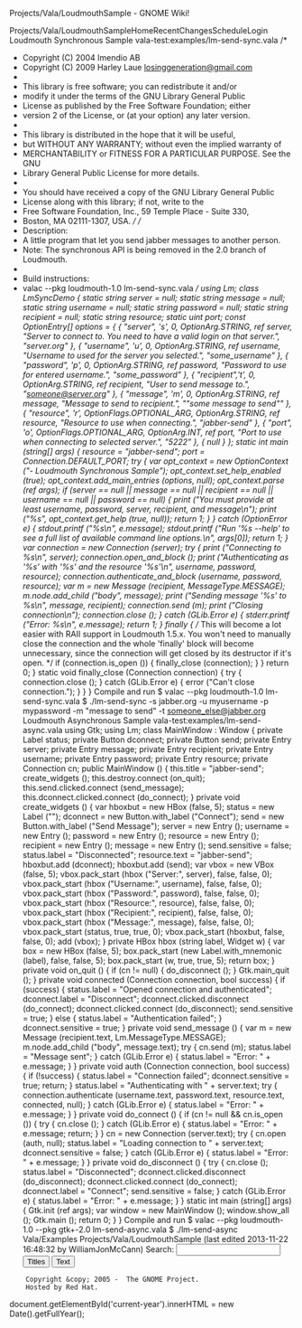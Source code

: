 Projects/Vala/LoudmouthSample - GNOME Wiki!
<!--
var search_hint = "Search";
//-->
Projects/Vala/LoudmouthSampleHomeRecentChangesScheduleLogin
Loudmouth Synchronous Sample
vala-test:examples/lm-send-sync.vala /*
 * Copyright (C) 2004 Imendio AB
 * Copyright (C) 2009 Harley Laue <losinggeneration@gmail.com>
 *
 * This library is free software; you can redistribute it and/or
 * modify it under the terms of the GNU Library General Public
 * License as published by the Free Software Foundation; either
 * version 2 of the License, or (at your option) any later version.
 *
 * This library is distributed in the hope that it will be useful,
 * but WITHOUT ANY WARRANTY; without even the implied warranty of
 * MERCHANTABILITY or FITNESS FOR A PARTICULAR PURPOSE.  See the GNU
 * Library General Public License for more details.
 *
 * You should have received a copy of the GNU Library General Public
 * License along with this library; if not, write to the
 * Free Software Foundation, Inc., 59 Temple Place - Suite 330,
 * Boston, MA 02111-1307, USA.
 */
/*
 * Description:
 * A little program that let you send jabber messages to another person.
 * Note: The synchronous API is being removed in the 2.0 branch of Loudmouth.
 *
 * Build instructions:
 * valac --pkg loudmouth-1.0 lm-send-sync.vala
 */
using Lm;
class LmSyncDemo {
    static string server = null;
    static string message = null;
    static string username = null;
    static string password = null;
    static string recipient = null;
    static string resource;
    static uint port;
    const OptionEntry[] options = {
            { "server", 's', 0, OptionArg.STRING, ref server, "Server to connect to. You need to have a valid login on that server.", "server.org" },
            { "username", 'u', 0, OptionArg.STRING, ref username, "Username to used for the server you selected.", "some_username" },
            { "password", 'p', 0, OptionArg.STRING, ref password, "Password to use for entered username.", "some_password" },
            { "recipient",'t', 0, OptionArg.STRING, ref recipient, "User to send message to.", "someone@server.org" },
            { "message", 'm', 0, OptionArg.STRING, ref message, "Message to send to recipient.", "\"some message to send\"" },
            { "resource", 'r', OptionFlags.OPTIONAL_ARG, OptionArg.STRING, ref resource, "Resource to use when connecting.", "jabber-send" },
            { "port", 'o', OptionFlags.OPTIONAL_ARG, OptionArg.INT, ref port, "Port to use when connecting to selected server.", "5222" },
            { null }
        };
    static int main (string[] args) {
        resource = "jabber-send";
        port = Connection.DEFAULT_PORT;
        try {
            var opt_context = new OptionContext ("- Loudmouth Synchronous Sample");
            opt_context.set_help_enabled (true);
            opt_context.add_main_entries (options, null);
            opt_context.parse (ref args);
            if (server == null || message == null || recipient == null
                               || username == null || password == null)
            {
                print ("You must provide at least username, password, server, recipient, and message\n");
                print ("%s", opt_context.get_help (true, null));
                return 1;
            }
        } catch (OptionError e) {
            stdout.printf ("%s\n", e.message);
            stdout.printf ("Run '%s --help' to see a full list of available command line options.\n", args[0]);
            return 1;
        }
        var connection = new Connection (server);
        try {
            print ("Connecting to %s\n", server);
            connection.open_and_block ();
            print ("Authenticating as '%s' with '%s' and the resource '%s'\n",
                   username, password, resource);
            connection.authenticate_and_block (username, password, resource);
            var m = new Message (recipient, MessageType.MESSAGE);
            m.node.add_child ("body", message);
            print ("Sending message '%s' to %s\n", message, recipient);
            connection.send (m);
            print ("Closing connection\n");
            connection.close ();
        } catch (GLib.Error e) {
            stderr.printf ("Error: %s\n", e.message);
            return 1;
        } finally {
            /* This will become a lot easier with RAII support in
               Loudmouth 1.5.x. You won't need to manually close the connection
               and the whole 'finally' block will become unnecessary, since
               the connection will get closed by its destructor if it's open. */
            if (connection.is_open ()) {
                finally_close (connection);
            }
        }
        return 0;
    }
    static void finally_close (Connection connection) {
        try {
            connection.close ();
        } catch (GLib.Error e) {
            error ("Can't close connection.");
        }
    }
}
Compile and run
$ valac --pkg loudmouth-1.0 lm-send-sync.vala
$ ./lm-send-sync -s jabber.org -u myusername -p mypassword -m "message to send" -t someone_else@jabber.org
Loudmouth Asynchronous Sample
vala-test:examples/lm-send-async.vala using Gtk;
using Lm;
class MainWindow : Window {
    private Label status;
    private Button dconnect;
    private Button send;
    private Entry server;
    private Entry message;
    private Entry recipient;
    private Entry username;
    private Entry password;
    private Entry resource;
    private Connection cn;
    public MainWindow () {
        this.title = "jabber-send";
        create_widgets ();
        this.destroy.connect (on_quit);
        this.send.clicked.connect (send_message);
        this.dconnect.clicked.connect (do_connect);
    }
    private void create_widgets () {
        var hboxbut = new HBox (false, 5);
        status = new Label ("");
        dconnect = new Button.with_label ("Connect");
        send = new Button.with_label ("Send Message");
        server = new Entry ();
        username = new Entry ();
        password = new Entry ();
        resource = new Entry ();
        recipient = new Entry ();
        message = new Entry ();
        send.sensitive = false;
        status.label = "Disconnected";
        resource.text = "jabber-send";
        hboxbut.add (dconnect);
        hboxbut.add (send);
        var vbox = new VBox (false, 5);
        vbox.pack_start (hbox ("Server:", server), false, false, 0);
        vbox.pack_start (hbox ("Username:", username), false, false, 0);
        vbox.pack_start (hbox ("Password:", password), false, false, 0);
        vbox.pack_start (hbox ("Resource:", resource), false, false, 0);
        vbox.pack_start (hbox ("Recipient:", recipient), false, false, 0);
        vbox.pack_start (hbox ("Message:", message), false, false, 0);
        vbox.pack_start (status, true, true, 0);
        vbox.pack_start (hboxbut, false, false, 0);
        add (vbox);
    }
    private HBox hbox (string label, Widget w) {
        var box = new HBox (false, 5);
        box.pack_start (new Label.with_mnemonic (label), false, false, 5);
        box.pack_start (w, true, true, 5);
        return box;
    }
    private void on_quit () {
        if (cn != null) {
            do_disconnect ();
        }
        Gtk.main_quit ();
    }
    private void connected (Connection connection, bool success) {
        if (success) {
            status.label = "Opened connection and authenticated";
            dconnect.label = "Disconnect";
            dconnect.clicked.disconnect (do_connect);
            dconnect.clicked.connect (do_disconnect);
            send.sensitive = true;
        } else {
            status.label = "Authentication failed";
        }
        dconnect.sensitive = true;
    }
    private void send_message () {
        var m = new Message (recipient.text, Lm.MessageType.MESSAGE);
        m.node.add_child ("body", message.text);
        try {
            cn.send (m);
            status.label = "Message sent";
        } catch (GLib.Error e) {
            status.label = "Error: " + e.message;
        }
    }
    private void auth (Connection connection, bool success) {
        if (!success) {
            status.label = "Connection failed";
            dconnect.sensitive = true;
            return;
        }
        status.label = "Authenticating with " + server.text;
        try {
            connection.authenticate (username.text, password.text,
                                     resource.text, connected, null);
        } catch (GLib.Error e) {
            status.label = "Error: " + e.message;
        }
    }
    private void do_connect () {
        if (cn != null &amp;&amp; cn.is_open ()) {
            try {
                cn.close ();
            } catch (GLib.Error e) {
                status.label = "Error: " + e.message;
                return;
            }
        }
        cn = new Connection (server.text);
        try {
            cn.open (auth, null);
            status.label = "Loading connection to " + server.text;
            dconnect.sensitive = false;
        } catch (GLib.Error e) {
            status.label = "Error: " + e.message;
        }
    }
    private void do_disconnect () {
        try {
            cn.close ();
            status.label = "Disconnected";
            dconnect.clicked.disconnect (do_disconnect);
            dconnect.clicked.connect (do_connect);
            dconnect.label = "Connect";
            send.sensitive = false;
        } catch (GLib.Error e) {
            status.label = "Error: " + e.message;
        }
    }
    static int main (string[] args) {
        Gtk.init (ref args);
        var window = new MainWindow ();
        window.show_all ();
        Gtk.main ();
        return 0;
    }
}
Compile and run
$ valac --pkg loudmouth-1.0 --pkg gtk+-2.0 lm-send-async.vala
$ ./lm-send-async Vala/Examples Projects/Vala/LoudmouthSample  (last edited 2013-11-22 16:48:32 by WilliamJonMcCann)
Search:
<input id="searchinput" type="text" name="value" value="" size="20"
    onfocus="searchFocus(this)" onblur="searchBlur(this)"
    onkeyup="searchChange(this)" onchange="searchChange(this)" alt="Search">
<input id="titlesearch" name="titlesearch" type="submit"
    value="Titles" alt="Search Titles">
<input id="fullsearch" name="fullsearch" type="submit"
    value="Text" alt="Search Full Text">
<!--// Initialize search form
var f = document.getElementById('searchform');
f.getElementsByTagName('label')[0].style.display = 'none';
var e = document.getElementById('searchinput');
searchChange(e);
searchBlur(e);
//-->
        Copyright &copy; 2005 -  The GNOME Project.
        Hosted by Red Hat.
  document.getElementById('current-year').innerHTML = new Date().getFullYear();
